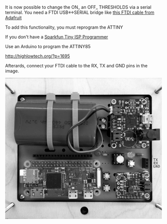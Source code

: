 It is now possible to change the ON_ an OFF_ THRESHOLDS via a serial terminal. You need a FTDI USB<->SERIAL bridge like [this FTDI cable from Adafruit](https://www.adafruit.com/product/70)

To add this functionality, you must reprogram the ATTINY

If you don't have a [Sparkfun Tiny ISP Programmer](https://www.sparkfun.com/products/11801)

Use an Arduino to program the ATTINY85

http://highlowtech.org/?p=1695

Afterards, connect your FTDI cable to the RX, TX and GND pins in the image.

![img](./WWII-SERIAL.jpg)
